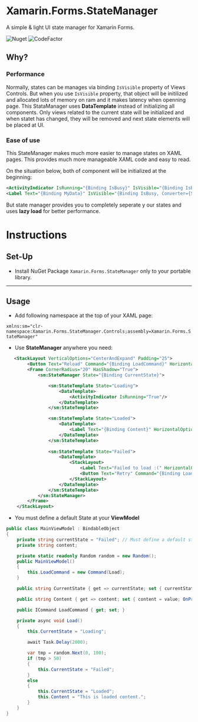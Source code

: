 # Xamarin.Forms.StateManager
A simple & light UI state manager for Xamarin Forms.

![Nuget](https://img.shields.io/nuget/v/Xamarin.Forms.StateManager?logo=nuget&style=flat-square)
![CodeFactor](https://www.codefactor.io/repository/github/enisn/xamarin.forms.statemanager/badge/master)

## Why?
### Performance

Normally, states can be manages via binding `IsVisible` property of Views Controls. But when you use `IsVisible` property, that object will be initilized and allocated lots of memory on ram and it makes latency when openning page.
This StataManager uses **DataTemplate** instead of initializing all components. Only views related to the current state will be initialized and when statet has changed, they will be removed and next state elements will be placed at UI.

### Ease of use

This StateManager makes much more easier to manage states on XAML pages. This provides much more manageable XAML code and easy to read.


On the situation below, both of component will be initialized at the beginning:
```xml
<ActivityIndicator IsRunning="{Binding IsBusy}" IsVisible="{Binding IsBusy"/>
<Label Text="{Binding MyData}" IsVisible="{Binding IsBusy, Converter={StaticResource BoolInverter}}" />
```

But state manager provides you to completely seperate y our states and uses **lazy load** for better performance.


# Instructions

## Set-Up

- Install NuGet Package `Xamarin.Forms.StateManager` only to your portable library.


***

## Usage

- Add following namespace at the top of your XAML page:

`xmlns:sm="clr-namespace:Xamarin.Forms.StateManager.Controls;assembly=Xamarin.Forms.StateManager"`

- Use **StateManager** anywhere you need:

```xml
   <StackLayout VerticalOptions="CenterAndExpand" Padding="25">
        <Button Text="Reload" Command="{Binding LoadCommand}" HorizontalOptions="Center" Margin="50"/>
        <Frame CornerRadius="20" HasShadow="True">
            <sm:StateManager State="{Binding CurrentState}">

                <sm:StateTemplate State="Loading">
                    <DataTemplate>
                        <ActivityIndicator IsRunning="True"/>
                    </DataTemplate>
                </sm:StateTemplate>

                <sm:StateTemplate State="Loaded">
                    <DataTemplate>
                        <Label Text="{Binding Content}" HorizontalOptions="Center" VerticalOptions="CenterAndExpand" />
                    </DataTemplate>
                </sm:StateTemplate>
                
                <sm:StateTemplate State="Failed">
                    <DataTemplate>
                        <StackLayout>
                            <Label Text="Failed to load :(" HorizontalOptions="Center" VerticalOptions="CenterAndExpand" />
                            <Button Text="Retry" Command="{Binding LoadCommand}"/>
                        </StackLayout>
                    </DataTemplate>
                </sm:StateTemplate>
            </sm:StateManager>
        </Frame>
    </StackLayout>
```

- You must define a default State at your **ViewModel**

```csharp
public class MainViewModel : BindableObject
{
    private string currentState = "Failed"; // Must define a default state
    private string content;

    private static readonly Random random = new Random();
    public MainViewModel()
    {
        this.LoadCommand = new Command(Load);
    }

    public string CurrentState { get => currentState; set { currentState = value; OnPropertyChanged(); } }

    public string Content { get => content; set { content = value; OnPropertyChanged(); } }

    public ICommand LoadCommand { get; set; }

    private async void Load()
    {
        this.CurrentState = "Loading";

        await Task.Delay(2000);

        var tmp = random.Next(0, 100);
        if (tmp > 50)
        {
            this.CurrentState = "Failed";
        }
        else
        {
            this.CurrentState = "Loaded";
            this.Content = "This is loaded content.";
        }
    }
}
```
